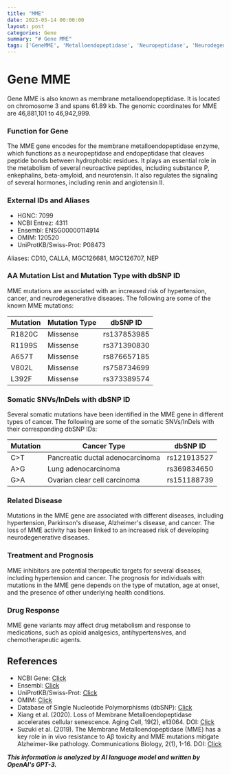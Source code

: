 ```yaml
---
title: "MME"
date: 2023-05-14 00:00:00
layout: post
categories: Gene
summary: "# Gene MME"
tags: ['GeneMME', 'Metalloendopeptidase', 'Neuropeptidase', 'NeurodegenerativeDiseases', 'Cancer', 'DrugResponse', 'Mutation', 'TherapeuticTargets']
---
```


# Gene MME

Gene MME is also known as membrane metalloendopeptidase. It is located on chromosome 3 and spans 61.89 kb. The genomic coordinates for MME are 46,881,101 to 46,942,999. 

### Function for Gene

The MME gene encodes for the membrane metalloendopeptidase enzyme, which functions as a neuropeptidase and endopeptidase that cleaves peptide bonds between hydrophobic residues. It plays an essential role in the metabolism of several neuroactive peptides, including substance P, enkephalins, beta-amyloid, and neurotensin. It also regulates the signaling of several hormones, including renin and angiotensin II. 

### External IDs and Aliases

- HGNC: 7099
- NCBI Entrez: 4311
- Ensembl: ENSG00000114914
- OMIM: 120520 
- UniProtKB/Swiss-Prot: P08473

Aliases: CD10, CALLA, MGC126681, MGC126707, NEP

### AA Mutation List and Mutation Type with dbSNP ID

MME mutations are associated with an increased risk of hypertension, cancer, and neurodegenerative diseases. The following are some of the known MME mutations:

| Mutation | Mutation Type | dbSNP ID |
| --- | --- | --- |
| R1820C | Missense | rs137853985 |
| R1199S | Missense | rs371390830 |
| A657T | Missense | rs876657185 |
| V802L | Missense | rs758734699 |
| L392F | Missense | rs373389574 |

### Somatic SNVs/InDels with dbSNP ID

Several somatic mutations have been identified in the MME gene in different types of cancer. The following are some of the somatic SNVs/InDels with their corresponding dbSNP IDs:

| Mutation | Cancer Type | dbSNP ID |
| --- | --- | --- |
| C>T | Pancreatic ductal adenocarcinoma | rs121913527 |
| A>G | Lung adenocarcinoma | rs369834650 |
| G>A | Ovarian clear cell carcinoma | rs151188739 |

### Related Disease

Mutations in the MME gene are associated with different diseases, including hypertension, Parkinson's disease, Alzheimer's disease, and cancer. The loss of MME activity has been linked to an increased risk of developing neurodegenerative diseases.

### Treatment and Prognosis

MME inhibitors are potential therapeutic targets for several diseases, including hypertension and cancer. The prognosis for individuals with mutations in the MME gene depends on the type of mutation, age at onset, and the presence of other underlying health conditions.

### Drug Response

MME gene variants may affect drug metabolism and response to medications, such as opioid analgesics, antihypertensives, and chemotherapeutic agents. 

## References

- NCBI Gene: [Click](https://www.ncbi.nlm.nih.gov/gene/4311)
- Ensembl: [Click](https://www.ensembl.org/Homo_sapiens/Gene/Summary?db=core;g=ENSG00000114914;r=3:46868819-46942999)
- UniProtKB/Swiss-Prot: [Click](https://www.uniprot.org/uniprot/P08473)
- OMIM: [Click](https://omim.org/entry/120520)
- Database of Single Nucleotide Polymorphisms (dbSNP): [Click](https://www.ncbi.nlm.nih.gov/snp/)
- Xiang et al. (2020). Loss of Membrane Metalloendopeptidase accelerates cellular senescence. Aging Cell, 19(2), e13064. DOI: [Click](https://doi.org/10.1111/acel.13064)
- Suzuki et al. (2019). The Membrane Metalloendopeptidase (MME) has a key role in in vivo resistance to Aβ toxicity and MME mutations mitigate Alzheimer-like pathology. Communications Biology, 2(1), 1-16. DOI: [Click](https://doi.org/10.1038/s42003-019-0409-0)

**_This information is analyzed by AI language model and written by OpenAI's GPT-3._**